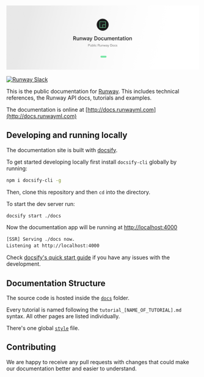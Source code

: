 <a href="#" target='_self' >
  <p align="center">
    <img src="./assets/banner.png">
  </p>
</a>

[![Runway Slack](https://img.shields.io/badge/slack-runwayml.slack.com-33b279.svg)](https://runwayml.slack.com/)

This is the public documentation for [Runway](https://runwayml.com/). This includes technical references, the Runway API docs, tutorials and examples.

The documentation is online at [http://docs.runwayml.com](http://docs.runwayml.com)

## Developing and running locally

The documentation site is built with [docsify](https://docsify.js.org/#/).

To get started developing locally first install `docsify-cli` globally by running:

```bash
npm i docsify-cli -g
```

Then, clone this repository and then `cd` into the directory.

To start the dev server run:

```bash
docsify start ./docs
```

Now the documentation app will be running at [http://localhost:4000](http://localhost:4000)

```bash
[SSR] Serving ./docs now.
Listening at http://localhost:4000
```

Check [docsify's quick start guide](https://docsify.js.org/#/quickstart) if you have any issues with the development.

## Documentation Structure

The source code is hosted inside the [`docs`](https://github.com/runwayml/docs/tree/master/docs) folder.

Every tutorial is named following the `tutorial_[NAME_OF_TUTORIAL].md` syntax. All other pages are listed individually.

There's one global [`style`](https://github.com/runwayml/docs/blob/master/docs/style.css) file.

## Contributing

We are happy to receive any pull requests with changes that could make our documentation better and easier to understand.
